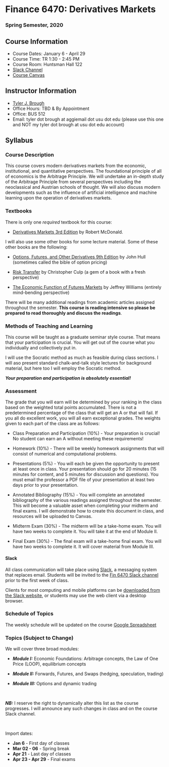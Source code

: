 # Finance 6470: Derivatives Markets 

### Spring Semester, 2020

## Course Information

- Course Dates: January 6 - April 29
- Course Time: TR 1:30 - 2:45 PM 
- Course Room: Huntsman Hall 122
- [Slack Channel](https://fin6470-usu.slack.com)
- [Course Canvas]()


## Instructor Information

- [Tyler J. Brough](http://tylerbrough.com)
- Office Hours: TBD & By Appointment
- Office: BUS 512 
- Email: tyler dot brough at aggiemail dot usu dot edu (please use this one and NOT my tyler dot brough at usu dot
		edu account)


## Syllabus

### Course Description

This course covers modern derivatives markets from the economic, institutional, and
quantitative perspectives. The foundational principle of all of economics is the
Arbitrage Principle. We will undertake an in-depth study of the Arbitrage Principle
from several perspectives including the neoclassical and Austrian schools of thought.
We will also discuss modern developments such as the influence of artificial intelligence
and machine learning upon the operation of derivatives markets.


### Textbooks

There is only one _required_ textbook for this course:

* [Derivatives Markets 3rd Edition][McDonald] by Robert McDonald.

I will also use some other books for some lecture material. Some of these other books are the following:

* [Options, Futures, and Other Derivatives 9th Edition][Hull] by John Hull (sometimes called the bible of option pricing)

* [Risk Transfer][Culp] by Christopher Culp (a gem of a book with a fresh perspective)

* [The Economic Function of Futures Markets][Williams] by Jeffrey Williams (entirely mind-bending perspective)

There will be many additional readings from academic articles assigned throughout the semester. __This course is reading intensive
so please be prepared to read thoroughly and discuss the readings__. 


### Methods of Teaching and Learning

This course will be taught as a graduate seminar style course. That means that your participation is crucial. You will get out of the course
what you individually and collectively put in. 

I will use the Socratic method as much as feasible during class sections. I will aso present standard chalk-and-talk style lectures for 
background material, but here too I will employ the Socratic method. 

___Your preparation and participation is absolutely essential!___


### Assessment 

The grade that you will earn will be determined by your ranking in the class based on the weighted total points
accumulated. There is not a predetermined percentage of the class that will get an A or that will fail. If you all
do excellent work, you will all earn exceptional grades. The weights given to each part of the class are as follows:

* Class Preparation and Participation (10%) - Your preparation is crucial! No student can earn an A without meeting these
  requirements! 

* Homework (10%) - There will be weekly homework assignments that will consist of numerical and computational problems.

* Presentations (5%) - You will each be given the opportunity to present at least once in class. Your presentation should go for
  20 minutes (15 minutes for content, and 5 minutes for discussion and questions). You must email the professor a PDF file of your
  presentation at least two days prior to your presentation.

* Annotated Bibliography (15%) - You will complete an annotated bibliography of the various readings assigned throughout the semester. 
  This will become a valuable asset when completing your midterm and final exams. I will demonstrate how to create this document in class, 
  and resources will be uploaded to Canvas.

* Midterm Exam (30%) - The midterm will be a take-home exam. You will have two weeks to complete it. You will take it at the end of Module II.

* Final Exam (30%) - The final exam will a take-home final exam. You will have two weeks to complete it. It will cover material from Module III.


#### Slack

All class communication will take place using [Slack](https://slack.com), a messaging system that replaces email.
Students will be invited to the [Fin 6470 Slack channel](https://fin6470-usu.slack.com) prior to the first week of
class.

Clients for most computing and mobile platforms can be
[downloaded from the Slack website](https://slack.com/downloads), or students may use the web client
via a desktop browser.


### Schedule of Topics

The weekly schedule will be updated on the course [Google Spreadsheet](https://docs.google.com/spreadsheets/d/1sx6SvNoKovQYmTHy7Vl13rGLtnckNkdVmWKaC-GxbUM/edit?usp=sharing) 




### Topics (Subject to Change)

We will cover three broad modules:

* ___Module I:___ Economic Foundations: Arbitrage concepts, the Law of One Price (LOOP), equilibrium  concepts

* ___Module II:___ Forwards, Futures, and Swaps (hedging, speculation, trading)

* ___Module III:___ Options and dynamic trading


<br>


***NB:*** I reserve the right to dynamically alter this list as the course progresses. I will announce any such changes in class and on the course Slack channel. 

<br>

Import dates:

* __Jan 6__ - First day of classes
* __Mar 02 - 06__ - Spring break
* __Apr 21__ - Last day of classes
* __Apr 23 - Apr 29__ - Final exams


[McDonald]: https://www.amazon.com/Derivatives-Markets-3rd-Pearson-Finance/dp/0321543084/ref=sr_1_1?ie=UTF8&qid=1484071179&sr=8-1&keywords=derivatives+markets
[Hull]: https://www.amazon.com/Options-Futures-Other-Derivatives-9th/dp/0133456315/ref=sr_1_1?s=books&ie=UTF8&qid=1484071372&sr=1-1&keywords=options+futures+and+other+derivatives
[Culp]: https://www.amazon.com/Risk-Transfer-Derivatives-Practice-Finance-ebook/dp/B00D57IIV8/ref=sr_1_4?s=books&ie=UTF8&qid=1484071386&sr=1-4&keywords=risk+transfer
[Williams]: https://www.amazon.com/Economic-Function-Futures-Markets/dp/0521389348/ref=pd_rhf_dp_p_img_3?_encoding=UTF8&psc=1&refRID=G37G1D4SMRA3Q2R0ED8E

